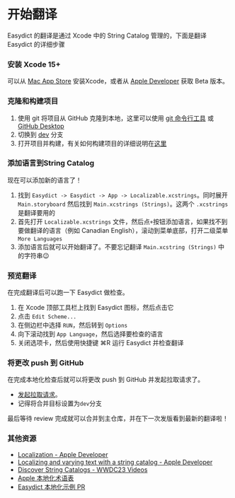 # 开始翻译
Easydict 的翻译是通过 Xcode 中的 String Catalog 管理的，下面是翻译 Easydict 的详细步骤
### 安装 Xcode 15+
可以从 [Mac App Store](https://apps.apple.com/app/xcode/id497799835) 安装Xcode，或者从 [Apple Developer](https://developer.apple.com/xcode/resources/) 获取 Beta 版本。
### 克隆和构建项目
1. 使用 git 将项目从 GitHub 克隆到本地，这里可以使用 [git 命令行工具](https://docs.github.com/en/get-started/getting-started-with-git) 或 [GitHub Desktop](https://desktop.github.com) 
2. 切换到 [dev](https://github.com/tisfeng/Easydict/tree/dev) 分支
3. 打开项目并构建，有关如何构建项目的详细说明在[这里](/README.md#developer-build)
### 添加语言到String Catalog
现在可以添加新的语言了！
1. 找到 `Easydict -> Easydict -> App -> Localizable.xcstrings`。同时展开 `Main.storyboard` 然后找到 `Main.xcstrings (Strings)`。这两个 `.xcstrings` 是翻译要用的
2. 首先打开 `Localizable.xcstrings` 文件，然后点`+`按钮添加语言，如果找不到要做翻译的语言（例如 Canadian English），滚动到菜单底部，打开二级菜单 `More Languages`
3. 添加语言后就可以开始翻译了。不要忘记翻译 `Main.xcstring (Strings)` 中的字符串😉
### 预览翻译
在完成翻译后可以跑一下 Easydict 做检查。
1. 在 Xcode 顶部工具栏上找到 Easydict 图标，然后点击它
2. 点击 `Edit Scheme...`
3. 在侧边栏中选择 `RUN`，然后转到 `Options`
4. 向下滚动找到 `App Language`，然后选择要检查的语言
5. 关闭选项卡，然后使用快捷键 ⌘R 运行 Easydict 并检查翻译
### 将更改 push 到 GitHub
在完成本地化检查后就可以将更改 push 到 GitHub 并发起拉取请求了。
- [发起拉取请求](https://docs.github.com/zh/pull-requests)。
- 记得将合并目标设置为`dev`分支

最后等待 review 完成就可以合并到主仓库，并在下一次发版看到最新的翻译啦！
### 其他资源
- [Localization - Apple Developer](https://developer.apple.com/documentation/Xcode/localization)
- [Localizing and varying text with a string catalog - Apple Developer](https://developer.apple.com/documentation/xcode/localizing-and-varying-text-with-a-string-catalog)
- [Discover String Catalogs - WWDC23 Videos](https://developer.apple.com/videos/play/wwdc2023/10155)
- [Apple 本地化术语表](https://applelocalization.com)
- [Easydict 本地化示例 PR](https://github.com/tisfeng/Easydict/pull/656)